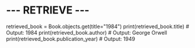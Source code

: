 # --- RETRIEVE ---
retrieved_book = Book.objects.get(title="1984")
print(retrieved_book.title)           # Output: 1984
print(retrieved_book.author)          # Output: George Orwell
print(retrieved_book.publication_year) # Output: 1949